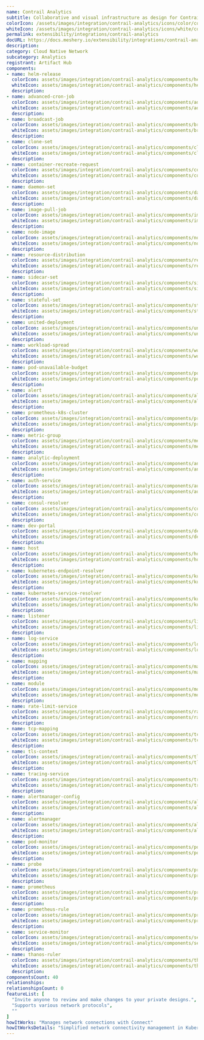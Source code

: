 ```yaml
---
name: Contrail Analytics
subtitle: Collaborative and visual infrastructure as design for Contrail Analytics
colorIcon: /assets/images/integration/contrail-analytics/icons/color/contrail-analytics-color.svg
whiteIcon: /assets/images/integration/contrail-analytics/icons/white/contrail-analytics-white.svg
permalink: extensibility/integrations/contrail-analytics
docURL: https://docs.meshery.io/extensibility/integrations/contrail-analytics
description: 
category: Cloud Native Network
subcategory: Analytics
registrant: Artifact Hub
components: 
- name: helm-release
  colorIcon: assets/images/integration/contrail-analytics/components/helm-release/icons/color/helm-release-color.svg
  whiteIcon: assets/images/integration/contrail-analytics/components/helm-release/icons/white/helm-release-white.svg
  description: 
- name: advanced-cron-job
  colorIcon: assets/images/integration/contrail-analytics/components/advanced-cron-job/icons/color/advanced-cron-job-color.svg
  whiteIcon: assets/images/integration/contrail-analytics/components/advanced-cron-job/icons/white/advanced-cron-job-white.svg
  description: 
- name: broadcast-job
  colorIcon: assets/images/integration/contrail-analytics/components/broadcast-job/icons/color/broadcast-job-color.svg
  whiteIcon: assets/images/integration/contrail-analytics/components/broadcast-job/icons/white/broadcast-job-white.svg
  description: 
- name: clone-set
  colorIcon: assets/images/integration/contrail-analytics/components/clone-set/icons/color/clone-set-color.svg
  whiteIcon: assets/images/integration/contrail-analytics/components/clone-set/icons/white/clone-set-white.svg
  description: 
- name: container-recreate-request
  colorIcon: assets/images/integration/contrail-analytics/components/container-recreate-request/icons/color/container-recreate-request-color.svg
  whiteIcon: assets/images/integration/contrail-analytics/components/container-recreate-request/icons/white/container-recreate-request-white.svg
  description: 
- name: daemon-set
  colorIcon: assets/images/integration/contrail-analytics/components/daemon-set/icons/color/daemon-set-color.svg
  whiteIcon: assets/images/integration/contrail-analytics/components/daemon-set/icons/white/daemon-set-white.svg
  description: 
- name: image-pull-job
  colorIcon: assets/images/integration/contrail-analytics/components/image-pull-job/icons/color/image-pull-job-color.svg
  whiteIcon: assets/images/integration/contrail-analytics/components/image-pull-job/icons/white/image-pull-job-white.svg
  description: 
- name: node-image
  colorIcon: assets/images/integration/contrail-analytics/components/node-image/icons/color/node-image-color.svg
  whiteIcon: assets/images/integration/contrail-analytics/components/node-image/icons/white/node-image-white.svg
  description: 
- name: resource-distribution
  colorIcon: assets/images/integration/contrail-analytics/components/resource-distribution/icons/color/resource-distribution-color.svg
  whiteIcon: assets/images/integration/contrail-analytics/components/resource-distribution/icons/white/resource-distribution-white.svg
  description: 
- name: sidecar-set
  colorIcon: assets/images/integration/contrail-analytics/components/sidecar-set/icons/color/sidecar-set-color.svg
  whiteIcon: assets/images/integration/contrail-analytics/components/sidecar-set/icons/white/sidecar-set-white.svg
  description: 
- name: stateful-set
  colorIcon: assets/images/integration/contrail-analytics/components/stateful-set/icons/color/stateful-set-color.svg
  whiteIcon: assets/images/integration/contrail-analytics/components/stateful-set/icons/white/stateful-set-white.svg
  description: 
- name: united-deployment
  colorIcon: assets/images/integration/contrail-analytics/components/united-deployment/icons/color/united-deployment-color.svg
  whiteIcon: assets/images/integration/contrail-analytics/components/united-deployment/icons/white/united-deployment-white.svg
  description: 
- name: workload-spread
  colorIcon: assets/images/integration/contrail-analytics/components/workload-spread/icons/color/workload-spread-color.svg
  whiteIcon: assets/images/integration/contrail-analytics/components/workload-spread/icons/white/workload-spread-white.svg
  description: 
- name: pod-unavailable-budget
  colorIcon: assets/images/integration/contrail-analytics/components/pod-unavailable-budget/icons/color/pod-unavailable-budget-color.svg
  whiteIcon: assets/images/integration/contrail-analytics/components/pod-unavailable-budget/icons/white/pod-unavailable-budget-white.svg
  description: 
- name: alert
  colorIcon: assets/images/integration/contrail-analytics/components/alert/icons/color/alert-color.svg
  whiteIcon: assets/images/integration/contrail-analytics/components/alert/icons/white/alert-white.svg
  description: 
- name: prometheus-k8s-cluster
  colorIcon: assets/images/integration/contrail-analytics/components/prometheus-k8s-cluster/icons/color/prometheus-k8s-cluster-color.svg
  whiteIcon: assets/images/integration/contrail-analytics/components/prometheus-k8s-cluster/icons/white/prometheus-k8s-cluster-white.svg
  description: 
- name: metric-group
  colorIcon: assets/images/integration/contrail-analytics/components/metric-group/icons/color/metric-group-color.svg
  whiteIcon: assets/images/integration/contrail-analytics/components/metric-group/icons/white/metric-group-white.svg
  description: 
- name: analytic-deployment
  colorIcon: assets/images/integration/contrail-analytics/components/analytic-deployment/icons/color/analytic-deployment-color.svg
  whiteIcon: assets/images/integration/contrail-analytics/components/analytic-deployment/icons/white/analytic-deployment-white.svg
  description: 
- name: auth-service
  colorIcon: assets/images/integration/contrail-analytics/components/auth-service/icons/color/auth-service-color.svg
  whiteIcon: assets/images/integration/contrail-analytics/components/auth-service/icons/white/auth-service-white.svg
  description: 
- name: consul-resolver
  colorIcon: assets/images/integration/contrail-analytics/components/consul-resolver/icons/color/consul-resolver-color.svg
  whiteIcon: assets/images/integration/contrail-analytics/components/consul-resolver/icons/white/consul-resolver-white.svg
  description: 
- name: dev-portal
  colorIcon: assets/images/integration/contrail-analytics/components/dev-portal/icons/color/dev-portal-color.svg
  whiteIcon: assets/images/integration/contrail-analytics/components/dev-portal/icons/white/dev-portal-white.svg
  description: 
- name: host
  colorIcon: assets/images/integration/contrail-analytics/components/host/icons/color/host-color.svg
  whiteIcon: assets/images/integration/contrail-analytics/components/host/icons/white/host-white.svg
  description: 
- name: kubernetes-endpoint-resolver
  colorIcon: assets/images/integration/contrail-analytics/components/kubernetes-endpoint-resolver/icons/color/kubernetes-endpoint-resolver-color.svg
  whiteIcon: assets/images/integration/contrail-analytics/components/kubernetes-endpoint-resolver/icons/white/kubernetes-endpoint-resolver-white.svg
  description: 
- name: kubernetes-service-resolver
  colorIcon: assets/images/integration/contrail-analytics/components/kubernetes-service-resolver/icons/color/kubernetes-service-resolver-color.svg
  whiteIcon: assets/images/integration/contrail-analytics/components/kubernetes-service-resolver/icons/white/kubernetes-service-resolver-white.svg
  description: 
- name: listener
  colorIcon: assets/images/integration/contrail-analytics/components/listener/icons/color/listener-color.svg
  whiteIcon: assets/images/integration/contrail-analytics/components/listener/icons/white/listener-white.svg
  description: 
- name: log-service
  colorIcon: assets/images/integration/contrail-analytics/components/log-service/icons/color/log-service-color.svg
  whiteIcon: assets/images/integration/contrail-analytics/components/log-service/icons/white/log-service-white.svg
  description: 
- name: mapping
  colorIcon: assets/images/integration/contrail-analytics/components/mapping/icons/color/mapping-color.svg
  whiteIcon: assets/images/integration/contrail-analytics/components/mapping/icons/white/mapping-white.svg
  description: 
- name: module
  colorIcon: assets/images/integration/contrail-analytics/components/module/icons/color/module-color.svg
  whiteIcon: assets/images/integration/contrail-analytics/components/module/icons/white/module-white.svg
  description: 
- name: rate-limit-service
  colorIcon: assets/images/integration/contrail-analytics/components/rate-limit-service/icons/color/rate-limit-service-color.svg
  whiteIcon: assets/images/integration/contrail-analytics/components/rate-limit-service/icons/white/rate-limit-service-white.svg
  description: 
- name: tcp-mapping
  colorIcon: assets/images/integration/contrail-analytics/components/tcp-mapping/icons/color/tcp-mapping-color.svg
  whiteIcon: assets/images/integration/contrail-analytics/components/tcp-mapping/icons/white/tcp-mapping-white.svg
  description: 
- name: tls-context
  colorIcon: assets/images/integration/contrail-analytics/components/tls-context/icons/color/tls-context-color.svg
  whiteIcon: assets/images/integration/contrail-analytics/components/tls-context/icons/white/tls-context-white.svg
  description: 
- name: tracing-service
  colorIcon: assets/images/integration/contrail-analytics/components/tracing-service/icons/color/tracing-service-color.svg
  whiteIcon: assets/images/integration/contrail-analytics/components/tracing-service/icons/white/tracing-service-white.svg
  description: 
- name: alertmanager-config
  colorIcon: assets/images/integration/contrail-analytics/components/alertmanager-config/icons/color/alertmanager-config-color.svg
  whiteIcon: assets/images/integration/contrail-analytics/components/alertmanager-config/icons/white/alertmanager-config-white.svg
  description: 
- name: alertmanager
  colorIcon: assets/images/integration/contrail-analytics/components/alertmanager/icons/color/alertmanager-color.svg
  whiteIcon: assets/images/integration/contrail-analytics/components/alertmanager/icons/white/alertmanager-white.svg
  description: 
- name: pod-monitor
  colorIcon: assets/images/integration/contrail-analytics/components/pod-monitor/icons/color/pod-monitor-color.svg
  whiteIcon: assets/images/integration/contrail-analytics/components/pod-monitor/icons/white/pod-monitor-white.svg
  description: 
- name: probe
  colorIcon: assets/images/integration/contrail-analytics/components/probe/icons/color/probe-color.svg
  whiteIcon: assets/images/integration/contrail-analytics/components/probe/icons/white/probe-white.svg
  description: 
- name: prometheus
  colorIcon: assets/images/integration/contrail-analytics/components/prometheus/icons/color/prometheus-color.svg
  whiteIcon: assets/images/integration/contrail-analytics/components/prometheus/icons/white/prometheus-white.svg
  description: 
- name: prometheus-rule
  colorIcon: assets/images/integration/contrail-analytics/components/prometheus-rule/icons/color/prometheus-rule-color.svg
  whiteIcon: assets/images/integration/contrail-analytics/components/prometheus-rule/icons/white/prometheus-rule-white.svg
  description: 
- name: service-monitor
  colorIcon: assets/images/integration/contrail-analytics/components/service-monitor/icons/color/service-monitor-color.svg
  whiteIcon: assets/images/integration/contrail-analytics/components/service-monitor/icons/white/service-monitor-white.svg
  description: 
- name: thanos-ruler
  colorIcon: assets/images/integration/contrail-analytics/components/thanos-ruler/icons/color/thanos-ruler-color.svg
  whiteIcon: assets/images/integration/contrail-analytics/components/thanos-ruler/icons/white/thanos-ruler-white.svg
  description: 
componentsCount: 40
relationships: 
relationshipsCount: 0
featureList: [
  "Invite anyone to review and make changes to your private designs.",
  "Supports various network protocols",
  ""
]
howItWorks: "Manages network connections with Connect"
howItWorksDetails: "Simplified network connectivity management in Kubernetes"
---
```

